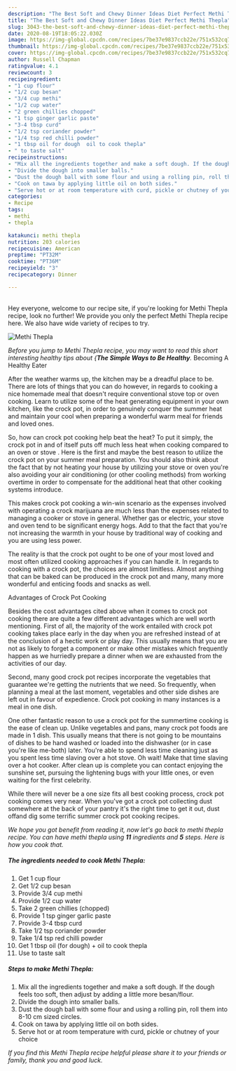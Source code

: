 ```yaml
---
description: "The Best Soft and Chewy Dinner Ideas Diet Perfect Methi Thepla"
title: "The Best Soft and Chewy Dinner Ideas Diet Perfect Methi Thepla"
slug: 3043-the-best-soft-and-chewy-dinner-ideas-diet-perfect-methi-thepla
date: 2020-08-19T18:05:22.030Z
image: https://img-global.cpcdn.com/recipes/7be37e9837ccb22e/751x532cq70/methi-thepla-recipe-main-photo.jpg
thumbnail: https://img-global.cpcdn.com/recipes/7be37e9837ccb22e/751x532cq70/methi-thepla-recipe-main-photo.jpg
cover: https://img-global.cpcdn.com/recipes/7be37e9837ccb22e/751x532cq70/methi-thepla-recipe-main-photo.jpg
author: Russell Chapman
ratingvalue: 4.1
reviewcount: 3
recipeingredient:
- "1 cup flour"
- "1/2 cup besan"
- "3/4 cup methi"
- "1/2 cup water"
- "2 green chillies chopped"
- "1 tsp ginger garlic paste"
- "3-4 tbsp curd"
- "1/2 tsp coriander powder"
- "1/4 tsp red chilli powder"
- "1 tbsp oil for dough  oil to cook thepla"
- " to taste salt"
recipeinstructions:
- "Mix all the ingredients together and make a soft dough. If the dough feels too soft, then adjust by adding a little more besan/flour."
- "Divide the dough into smaller balls."
- "Dust the dough ball with some flour and using a rolling pin, roll them into 8-10 cm sized circles."
- "Cook on tawa by applying little oil on both sides."
- "Serve hot or at room temperature with curd, pickle or chutney of your choice"
categories:
- Recipe
tags:
- methi
- thepla

katakunci: methi thepla 
nutrition: 203 calories
recipecuisine: American
preptime: "PT32M"
cooktime: "PT36M"
recipeyield: "3"
recipecategory: Dinner

---
```

<br>
Hey everyone, welcome to our recipe site, if you're looking for Methi Thepla recipe, look no further! We provide you only the perfect Methi Thepla recipe here. We also have wide variety of recipes to try.
<br>


![Methi Thepla](https://img-global.cpcdn.com/recipes/7be37e9837ccb22e/751x532cq70/methi-thepla-recipe-main-photo.jpg)

<i>Before you jump to Methi Thepla recipe, you may want to read this short interesting healthy tips about {<strong>The Simple Ways to Be Healthy</strong>.</i>
Becoming A Healthy Eater


After the weather warms up, the kitchen may be a dreadful place to be. There are lots of things that you can do however, in regards to cooking a nice homemade meal that doesn't require conventional stove top or oven cooking. Learn to utilize some of the heat generating equipment in your own kitchen, like the crock pot, in order to genuinely conquer the summer heat and maintain your cool when preparing a wonderful warm meal for friends and loved ones.

So, how can crock pot cooking help beat the heat? To put it simply, the crock pot in and of itself puts off much less heat when cooking compared to an oven or stove . Here is the first and maybe the best reason to utilize the crock pot on your summer meal preparation. You should also think about the fact that by not heating your house by utilizing your stove or oven you're also avoiding your air conditioning (or other cooling methods) from working overtime in order to compensate for the additional heat that other cooking systems introduce.

This makes crock pot cooking a win-win scenario as the expenses involved with operating a crock marijuana are much less than the expenses related to managing a cooker or stove in general. Whether gas or electric, your stove and oven tend to be significant energy hogs. Add to that the fact that you're not increasing the warmth in your house by traditional way of cooking and you are using less power.

 The reality is that the crock pot ought to be one of your most loved and most often utilized cooking approaches if you can handle it. In regards to cooking with a crock pot, the choices are almost limitless.  Almost anything that can be baked can be produced in the crock pot and many, many more wonderful and enticing foods and snacks as well.

Advantages of Crock Pot Cooking

Besides the cost advantages cited above when it comes to crock pot cooking there are quite a few different advantages which are well worth mentioning. First of all, the majority of the work entailed with crock pot cooking takes place early in the day when you are refreshed instead of at the conclusion of a hectic work or play day. This usually means that you are not as likely to forget a component or make other mistakes which frequently happen as we hurriedly prepare a dinner when we are exhausted from the activities of our day.

Second, many good crock pot recipes incorporate the vegetables that guarantee we're getting the nutrients that we need. So frequently, when planning a meal at the last moment, vegetables and other side dishes are left out in favour of expedience. Crock pot cooking in many instances is a meal in one dish.

One other fantastic reason to use a crock pot for the summertime cooking is the ease of clean up.  Unlike vegetables and pans, many crock pot foods are made in 1 dish. This usually means that there is not going to be mountains of dishes to be hand washed or loaded into the dishwasher (or in case you're like me-both) later. You're able to spend less time cleaning just as you spent less time slaving over a hot stove. Oh wait! Make that time slaving over a hot cooker. After clean up is complete you can contact enjoying the sunshine set, pursuing the lightening bugs with your little ones, or even waiting for the first celebrity.

While there will never be a one size fits all best cooking process, crock pot cooking comes very near. When you've got a crock pot collecting dust somewhere at the back of your pantry it's the right time to get it out, dust offand dig some terrific summer crock pot cooking recipes.


<i>We hope you got benefit from reading it, now let's go back to methi thepla recipe. You can have methi thepla using <strong>11</strong> ingredients and <strong>5</strong> steps. Here is how you cook that.
</i>

##### The ingredients needed to cook Methi Thepla:

1. Get 1 cup flour
1. Get 1/2 cup besan
1. Provide 3/4 cup methi
1. Provide 1/2 cup water
1. Take 2 green chillies (chopped)
1. Provide 1 tsp ginger garlic paste
1. Provide 3-4 tbsp curd
1. Take 1/2 tsp coriander powder
1. Take 1/4 tsp red chilli powder
1. Get 1 tbsp oil (for dough) + oil to cook thepla
1. Use  to taste salt


##### Steps to make Methi Thepla:

1. Mix all the ingredients together and make a soft dough. If the dough feels too soft, then adjust by adding a little more besan/flour.
1. Divide the dough into smaller balls.
1. Dust the dough ball with some flour and using a rolling pin, roll them into 8-10 cm sized circles.
1. Cook on tawa by applying little oil on both sides.
1. Serve hot or at room temperature with curd, pickle or chutney of your choice




<i>If you find this Methi Thepla recipe helpful please share it to your friends or family, thank you and good luck.</i>
